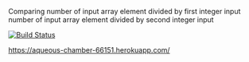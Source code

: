 Comparing number of input array element divided by first integer input number of input array element divided by second integer input

[![Build Status](https://travis-ci.org/mustafaTokmak/myDemoApp.svg?branch=master)](https://travis-ci.org/mustafaTokmak/myDemoApp)

https://aqueous-chamber-66151.herokuapp.com/


